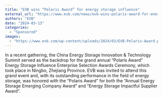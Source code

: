 ```yaml
---
title: "EVB wins “Polaris Award” for energy storage influence"
external_url: "https://www.evb.com/news/evb-wins-polaris-award-for-energy-storage-influence/"
authors: "EVB"
date: "2024-03-13"
categories:
  - "Sponsored"
images:
  - "https://www.evb.com/wp-content/uploads/2024/03/EVB-Polaris-Award.png"
---
```


In a recent gathering, the China Energy Storage Innovation & Technology Summit served as the backdrop for the grand annual “Polaris Award” Energy Storage Influence Enterprise Selection Awards Ceremony, which took place in Ningbo, Zhejiang Province. EVB was invited to attend this grand event and, with its outstanding performance in the field of energy storage, was honored with the “Polaris Award” for both the “Annual Energy Storage Emerging Company Award” and “Energy Storage Impactful Supplier Award”.